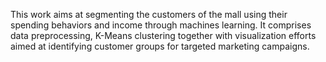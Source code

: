 This work aims at segmenting the customers of the mall using their spending behaviors and income through machines learning. It comprises data preprocessing, K-Means clustering together with visualization efforts aimed at identifying customer groups for targeted marketing campaigns.

